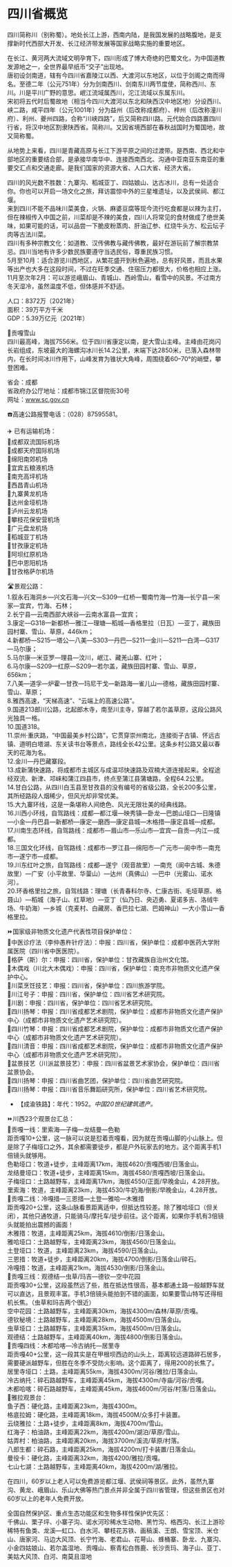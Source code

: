 # 四川省概览  

四川简称川（别称蜀）。地处长江上游，西南内陆，是我国发展的战略腹地，是支撑新时代西部大开发、长江经济带发展等国家战略实施的重要地区。  

在长江、黄河两大流域文明孕育下，四川形成了博大奇绝的巴蜀文化，为中国道教发源地之一，全世界最早纸币“交子”出现地。  
唐初设剑南道，辖有今四川省嘉陵江以西、大渡河以东地区，以位于剑阁之南而得名。至德二年（公元751年）分为剑南西川、剑南东川两节度使，简称西川、东川。川是平川广野的意思。岷江流域属西川，沱江流域以东属东川。  
宋初将五代时后蜀故地（相当今四川大渡河以东北和陕西汉中地区地）分设西川、峡二路，咸平四年（公元1001年）分为益州（后改称成都府）、梓州（后改称潼川府）、利州、夔州四路，合称“川峡四路”，后又简称四川路。元代始合四路置四川行省，将汉中地区割隶陕西省。简称川。又因省境西部在春秋战国时为蜀国地，故又简称蜀。  

从地势上来看，四川是青藏高原与长江下游平原之间的过渡带。是西南、西北和中部地区的重要结合部，是承接华南华中、连接西南西北、沟通中亚南亚东南亚的重要交汇点和交通走廊。是我们国家的资源大省、人口大省、经济大省。  

四川的风光数不胜数：九寨沟、稻城亚丁、四姑娘山、达古冰川，总有一处适合你。你也可以开启一场文化之旅，拜访震惊中外的三星堆遗址，以及武侯祠、都江堰。  
来到四川不能不品味川菜美食，火锅、麻婆豆腐等现今流行吃食都是以辣为主打，但在辣椒传入中国之前，川菜却是不辣的美食，四川人将常见的食材做成了绝世美味，如果可能的话，可以品尝一下脆皮粉蒸肉、肝油辽参、红烧牛头方、松云坛子肉等古法川菜。  
四川有多种宗教文化：如道教、汉传佛教与藏传佛教，最好在游玩前了解宗教禁忌。四川当地有许多少数民族要遵守当选民俗，尊重民族习惯。  
5月至10月：适合游览川西地区，从繁花盛开到秋色遍地，总有好风景，而且水果等出产也大多在这段时间，不过在旺季交通、住宿压力都很大，价格也相应上涨。  
11月至次年2月：可以游览峨眉山、青城山、西岭雪山，看雪中的风景。不过南方冬天湿冷，虽然温度不低，但体感并不舒适。  

人口：8372万（2021年）  
面积：39万平方千米  
GDP：5.39万亿元（2021年）  

🌋贡嘎雪山  
四川最高峰，海拔7556米。位于四川省康定以南，是大雪山主峰。主峰由花岗闪长岩组成，东坡最大的海螺沟冰川长14.2公里，末端下达2850米，已落入森林带内，在长时间冰川作用下，山峰发育为锥状大角峰，周围绕着60–70°的峭壁，攀登困难。  

省会：成都  
省政府办公厅地址：成都市锦江区督院街30号  
网址：<a href="http://www.sc.gov.cn" target="_blank">www.sc.gov.cn</a>  

☎️高速公路报警电话：（028）87595581。  

✈️ 已有运输机场：  
🔸成都双流国际机场  
🔸成都天府国际机场  
🔸绵阳南郊机场  
🔸宜宾五粮液机场  
🔸南充高坪机场  
🔸西昌青山机场  
🔸九寨黄龙机场  
🔸达州金垭机场  
🔸泸州云龙机场  
🔸攀枝花保安营机场  
🔸广元盘龙机场  
🔸稻城亚丁机场  
🔸甘孜康定机场  
🔸阿坝红原机场  
🔸巴中恩阳机场  
🔸甘孜格萨尔机场  

🛣️景观公路：  
1.叙永石海洞乡—兴文石海—兴文—S309—红桥—蜀南竹海—竹海—长宁县—宋家—宜宾，竹海、石林；  
2.长宁县—云南西部大峡谷—云南水富县—宜宾；  
3.康定—G318—新都桥—雅江—理塘—稻城—香格里拉（日瓦）—亚丁，藏族田园村寨、雪山、草原，446km；  
4.新都桥—S215—塔公—八美—S303—丹巴—S211—金川—S211—白湾—G317—马尔康；  
5.马尔康—米亚罗—理县—汶川，岷江、藏羌山寨、红叶；  
6.马尔康—S209—红原—S209—若尔盖，藏族田园村寨、雪山、草原，656km；  
7.八美—道孚—炉霍—甘孜—玛尼干戈—新路海—雀儿山—德格，藏族田园村寨、雪山、草原；  
8.雅西高速，“天梯高速”、“云端上的高速公路”。  
9.国道213郎川公路，北起郎木寺，南至川主寺，穿越了若尔盖草原，这段公路风光独具一格。  
10.国道318。  
11.崇州·重庆路，“中国最美乡村公路”，它贯穿崇州南北，连接街子古镇、怀远古镇、道明白塔湖、东关读书台等景点，路线全长42公里。这条乡村公路又最以春天的花海为名。  
12.金川—丹巴藏寨段。  
13.成新蒲快速路，将成都市主城区与成温邛快速路及双楠大道连接起来。全程途经双流、新津、邛崃和蒲江四县市，终点至蒲江县蒲塘路，全程64.2公里。  
14.甘白公路，从四川白玉县至甘孜县的没有编号的省级公路，全长200多公里，其所经路段人烟稀少，但风光却非常优美。  
15.大九寨环线，这是一条堪称人间绝色、风光无限壮美的经典线路。  
16.川西小环线，自驾路线：成都—都江堰—映秀镇—卧龙—巴朗山垭口—日隆镇—小金—丹巴县—新都桥—康定—磨西—康定县城—木格措—康定县城—成都。  
17.川南生态环线，自驾路线：成都市—眉山市—乐山市—宜宾—自贡—内江—成都。  
18.三国文化环线，自驾路线：成都市—罗江县—绵阳市—广元市—阆中市—南充市—遂宁市—成都。  
19.川东红叶之旅，自驾路线：成都—遂宁（观音故里）—南充（阆中古城、朱德故里）—广安（小平故里、华蓥山）—达州（真佛山）—巴中（光雾山、诺水河）。  
20.环香格里拉之旅，自驾线路：理塘（长青春科尔寺、仁康古街、毛垭草原、格聂山）—稻城（海子山、红草地）—亚丁（仙乃日、央迈勇、夏诺多吉、洛绒牛场、牛奶海）—乡城（克麦村、白藏房、香巴拉七湖、巴姆神山）—大小雪山—香格里拉。  

⏩国家级非物质文化遗产代表性项目保护单位：  
🔸中医诊疗法（李仲愚杵针疗法）：申报：四川省，保护单位：成都中医药大学附属医院（四川省中医医院）。  
🔸格萨（斯）尔：申报：四川省，保护单位：甘孜藏族自治州文化馆。  
🔸木偶戏（川北大木偶戏）：申报：四川省，保护单位：南充市非物质文化遗产保护中心。  
🔸川菜烹饪技艺：申报：四川省，保护单位：四川旅游学院。  
🔸川江号子：申报：四川省，保护单位：四川省艺术研究院。  
🔸川剧：申报：四川省，保护单位：四川省艺术研究院。  
🔸四川扬琴：申报：四川省成都艺术剧院，保护单位：成都市非物质文化遗产保护中心（成都市非物质文化遗产艺术研究院）。  
🔸四川竹琴：申报：四川省成都艺术剧院，保护单位：成都市非物质文化遗产保护中心（成都市非物质文化遗产艺术研究院）。  
🔸四川清音：申报：四川省成都艺术剧院，保护单位：成都市非物质文化遗产保护中心（成都市非物质文化遗产艺术研究院）。  
🔸盆景技艺（川派盆景技艺）：申报：四川省盆景艺术家协会，保护单位：四川省盆景协会。  
🔸四川扬琴：申报：四川省曲艺团，保护单位：四川省曲艺研究院。  
🔸四川扬琴：申报：四川省音乐舞蹈研究所，保护单位：四川省艺术研究院。  

* 【成渝铁路】：年代：1952。*中国20世纪建筑遗产。*  

⏩川西23个观景台汇总：  
🔸贡嘎一线：里索海—子梅—龙结曼—色勒  
距贡嘎10+公里，这一脉可以说是怼着贡嘎看，因为就在贡嘎山脚的小山脉上。但是除了子梅垭口之外，其余都需要徒步，都是户外玩家去的地方。这个距离手机1倍镜头就够用。  
色勒垭口：牧道+徒步，主峰距离17km，海拔4620/贡嘎西坡/日落金山。  
龙结曼垭口：牧道+徒步，主峰距离15km，海拔4580/贡嘎西坡/日落金山。  
子梅垭口：土路越野车，主峰距离17km，海拔4550/正面/早晚金山，4.28开放。  
里索海：牧道，主峰距离23km，海拔4530/牛奶海/倒影/早晚金山，4.28开放。  
🔸贡嘎二线：冷嘎措—三恩措—土登—雅哈—木雅措  
距贡嘎20+公里，这条山脉看景距离适中，但抵达性较差。除了雅哈垭口（但关闭），其他只通牧道，只能骑马/摩托车/徒步前往。这个距离，如果你手机有3倍镜头就能拍出震撼的画面！  
木雅措：牧道，主峰距离25km，海拔4610/倒影/日落金山。  
雅哈垭口：土路越野车，主峰距离23km，海拔4560/日落金山。  
土登垭口：牧道，主峰距离23km，海拔4590/日落金山。  
三恩措：牧道+徒步，主峰距离20km，海拔4700/倒影/日落金山/碎石。  
冷嘎措：牧道，主峰距离21km，海拔4530/倒影/日落金山。  
🔸贡嘎三线：观德结—虫草/玛吉—德钦—空中花园  
距贡嘎30+公里，这段虽然远了些，胜在抵达性很高，基本都通土路一般越野车就可以直达，且景观丰富。手机3倍镜头能拍到不错的画面，如果要雪山特写还得相机长焦。（虫草和玛吉两个很近）  
空中花园：土路越野车，主峰距离30km，海拔4300m/森林/草原/贡嘎。  
德钦秘境：土路越野车，主峰距离28km，海拔4500m/日落金山。  
虫草垭口：土路越野车，主峰距离35km，海拔4500m/日落金山。  
观德结：土路越野车，主峰距离40km，海拔4800/倒影日落金山。  
🔸贡嘎四线：木都哈喀—冷古纳托—居里寺  
距贡嘎40+公里，这一段其实是在甲根坝西边的山头上，距离较远道路碎石居多，需要硬派越野车，但胜在冬季不受防火影响。这个距离了，得用200的长焦了。  
居里寺垭口：土路，主峰距离55km，海拔4300m/河谷/雅拉/日落金山。  
冷古纳托：碎石路越野车，主峰距离45km，海拔4300m/寺庙/河谷/贡嘎。  
木都哈喀：碎石路越野车，主峰距离45km，海拔4600m/河谷/村落/日落金山。  
🔸雅拉观景台：  
鱼子西：硬化路，主峰距离23km，海拔4300m。  
格底拉姆：硬化路，主峰距离18km，海拔4500M/众多打卡装置。  
云绕雅拉：土路+徒步，主峰距离8km，海拔4700m/雪山。  
红海子：柏油路，主峰距离22km，海拔4200m/湖泊/草原/雪山。  
姑弄村：柏油路，主峰距离20km，海拔3700m/溪流/草原/村落。  
八郎生都：碎石路，主峰距离25km，海拔4200m/打卡装置/日落金山。  
曼役卡：硬化路，主峰距离32km，海拔4200/雅拉/贡嘎。  
七山七湖：土路越野车，主峰距离40km，海拔4200m/湖/雅拉。  

在四川，60岁以上老人可以免费游览都江堰、武侯祠等景区。此外，虽然九寨沟、黄龙、峨眉山、乐山大佛等热门景点并非全属于四川省管理，但这些景区也对60岁以上的老年人免费开放。  

全国自然保护区、重点生态功能区和生物多样性保护优先区：  
千佛山、栗子坪、小寨子沟、诺水河珍稀水生动物、黑竹沟、格西沟、长江上游珍稀特有鱼类、龙溪—虹口、白水河、攀枝花苏铁、画稿溪、王朗、雪宝顶、米仓山、唐家河、马边大风顶、长宁竹海、老君山、花萼山、蜂桶寨、卧龙、九寨沟、小金四姑娘山、若尔盖湿地、贡嘎山、察青松白唇鹿、长沙贡玛、海子山、亚丁、美姑大风顶、白河、南莫且湿地  
<!-- Last processed: 2025-07-22 03:44:29 -->
